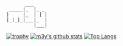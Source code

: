 ```
       ___
 _____|_  |_ _
|     |_  | | |
|_|_|_|___|_  |
          |___|
```
[![trophy](https://github-profile-trophy.vercel.app/?username=m3y&rank=SECRET,SSS,SS,S,AAA,AA,A,B)](https://github.com/ryo-ma/github-profile-trophy)
[![m3y's github stats](https://github-readme-stats.vercel.app/api?username=m3y&show_icons=true&theme=solarized-light&count_private=true)](https://github.com/anuraghazra/github-readme-stats)
[![Top Langs](https://github-readme-stats.vercel.app/api/top-langs/?username=m3y&theme=solarized-light&layout=compact)](https://github.com/anuraghazra/github-readme-stats)
